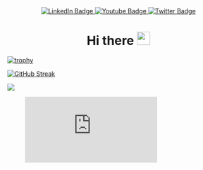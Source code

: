 <!--SOCIAL MEDIA BADGES-->
<div id="badges" align="center">
  <a href="https://www.linkedin.com/in/shri-khubayan-kusuma-b85523213">
    <img src="https://img.shields.io/badge/LinkedIn-blue?style=for-the-badge&logo=linkedin&logoColor=white" alt="LinkedIn Badge"/>
  </a>
  <a href="your-youtube-URL">
    <img src="https://img.shields.io/badge/YouTube-red?style=for-the-badge&logo=youtube&logoColor=white" alt="Youtube Badge"/>
  </a>
  <a href="https://twitter.com/khu_bayan">
    <img src="https://img.shields.io/badge/Twitter-blue?style=for-the-badge&logo=twitter&logoColor=white" alt="Twitter Badge"/>
  </a>
</div>

<!--HEADER-->
<h1 align="center">
  Hi there
   <img src="https://media.giphy.com/media/hvRJCLFzcasrR4ia7z/giphy.gif" width="30px"/>
</h1>

<!--TROPHY-->
[![trophy](https://github-profile-trophy.vercel.app/?username=Khubayan&theme=darkhub)](https://github.com/Khubayan/github-profile-trophy)
<!--STREAK CARD-->
[![GitHub Streak](http://github-readme-streak-stats.herokuapp.com?user=Khubayan&theme=tokyonight&hide_border=true)](https://git.io/streak-stats)
<!--PROFILE VIEWS-->
![](https://komarev.com/ghpvc/?username=Khubayan&color=green)
<!--GEOSTATIC-->
<figure><embed src="https://wakatime.com/share/@98857d1b-166f-4069-97aa-9c86e1437538/c696faf9-1631-4100-bf65-239987247449.svg"></embed></figure>
